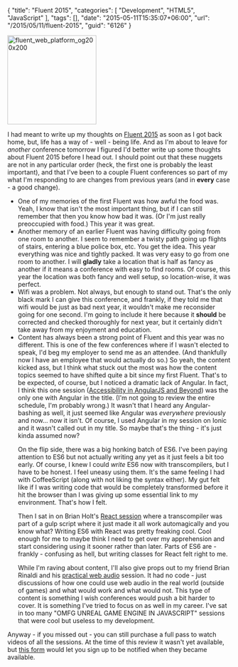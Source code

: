 {
	"title": "Fluent 2015",
	"categories": [
		"Development",
		"HTML5",
		"JavaScript"
	],
	"tags": [],
	"date": "2015-05-11T15:35:07+06:00",
	"url": "/2015/05/11/fluent-2015",
	"guid": "6126"
}

<a href="http://www.raymondcamden.com/wp-content/uploads/2015/05/fluent_web_platform_og200x200.gif"><img src="http://www.raymondcamden.com/wp-content/uploads/2015/05/fluent_web_platform_og200x200.gif" alt="fluent_web_platform_og200x200" width="200" height="200" class="alignleft size-full wp-image-6128" /></a>

I had meant to write up my thoughts on <a href="http://fluentconf.com/javascript-html-2015">Fluent 2015</a> as soon as I got back home, but, life has a way of - well - being life. And as I'm about to leave for <i>another</i> conference tomorrow I figured I'd better write up some thoughts about Fluent 2015 before I head out. I should point out that these nuggets are not in any particular order (heck, the first one is probably the least important), and that I've been to a couple Fluent conferences so part of my what I'm responding to are changes from previous years (and in <strong>every</strong> case - a good change). 

<!--more-->

<ul>

<li>One of my memories of the first Fluent was how awful the food was. Yeah, I know that isn't the most important thing, but if I can still remember that then you know how bad it was. (Or I'm just really preoccupied with food.) This year it was great. 

<li>Another memory of an earlier Fluent was having difficulty going from one room to another. I seem to remember a twisty path going up flights of stairs, entering a blue police box, etc. You get the idea. This year everything was nice and tightly packed. It was very easy to go from one room to another. I will <strong>gladly</strong> take a location that is half as fancy as another if it means a conference with easy to find rooms. Of course, this year the location was both fancy and well setup, so location-wise, it was perfect.

<li>Wifi was a problem. Not always, but enough to stand out. That's the only black mark I can give this conference, and frankly, if they told me that wifi would be just as bad next year, it wouldn't make me reconsider going for one second. I'm going to include it here because it <strong>should</strong> be corrected and checked thoroughly for next year, but it certainly didn't take away from my enjoyment and education.

<li>Content has always been a strong point of Fluent and this year was no different. This is one of the few conferences where if I wasn't elected to speak, I'd beg my employer to send me as an attendee. (And thankfully now I have an employee that would actually do so.) So yeah, the content kicked ass, but I think what stuck out the most was how the content topics seemed to have shifted quite a bit since my first Fluent. That's to be expected, of course, but I noticed a dramatic lack of Angular. In fact, I think this one session (<a href="http://fluentconf.com/javascript-html-2015/public/schedule/detail/38980">Accessibility in AngularJS and Beyond</a>) was the only one with Angular in the title. (I'm not going to review the entire schedule, I'm probably wrong.) It wasn't that I heard any Angular-bashing as well, it just seemed like Angular was <i>everywhere</i> previously and now... now it isn't. Of course, I used Angular in my session on Ionic and it wasn't called out in my title. So maybe that's the thing - it's just kinda assumed now?

On the flip side, there was a big honking batch of ES6. I've been paying attention to ES6 but not actually writing any yet as it just feels a bit too early. Of course, I knew I could <i>write</i> ES6 now with transcompilers, but I have to be honest. I feel uneasy using them. It's the same feeling I had with CoffeeScript (along with not liking the syntax either). My gut felt like if I was writing code that would be completely transformed before it hit the browser than I was giving up some essential link to my environment. That's how I felt. 

Then I sat in on Brian Holt's <a href="http://fluentconf.com/javascript-html-2015/public/schedule/detail/39074">React session</a> where a transcompiler was part of a gulp script where it just made it all work automagically and you know what? Writing ES6 with React was pretty freaking cool. Cool enough for me to maybe think I need to get over my apprehension and start considering using it sooner rather than later. Parts of ES6 are - frankly - confusing as hell, but writing classes for React felt right to me.

While I'm raving about content, I'll also give props out to my friend Brian Rinaldi and his <a href="http://fluentconf.com/javascript-html-2015/public/schedule/detail/39344">practical web audio</a> session. It had no code - just discussions of how one could use web audio in the real world (outside of games) and what would work and what would not. This type of content is something I wish conferences would push a bit harder to cover. It is something I've tried to focus on as well in my career. I've sat in too many "OMFG UNREAL GAME ENGINE IN JAVASCRIPT" sessions that were cool but useless to my development. 

</ul>

Anyway - if you missed out - you can still purchase a full pass to watch videos of all the sessions. At the time of this review it wasn't yet available, but <a href="http://fluentconf.com/javascript-html-2015/public/sv/q/677">this form</a> would let you sign up to be notified when they became available.
